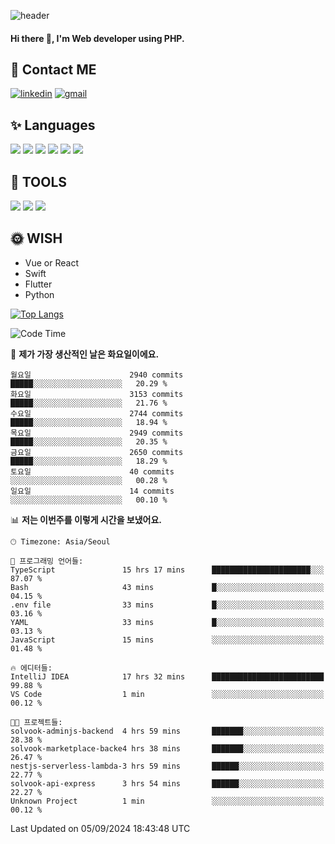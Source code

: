 ![header](https://capsule-render.vercel.app/api?type=waving&color=auto&height=300&section=header&text=Elin&fontSize=90&animation=twinkling)

#### Hi there 👋, I'm <b>Web developer</b> using PHP. ####

<!--
- 🔭 I’m currently working on Uniwill
- 🌱 I’m currently learning Vue or React or Python.
-->

<!---#### I am PHP developer --->

## 💌 Contact ME ###
[<img src='https://img.shields.io/badge/-EunjiKo-%230A66C2?style=flat-square&logo=LinkedIn&logoColor=white' alt='linkedin'>](https://www.linkedin.com/in/https://www.linkedin.com/in/eunji-ko-00a907164//)  [<img src='https://img.shields.io/badge/-einee214%40gmail.com-%23EA4335?style=flat-square&logo=Gmail&logoColor=white' alt='gmail'>](einee214@gmail.com)  


## ✨ Languages
<img src='https://img.shields.io/badge/-PHP-%23777BB4?style=for-the-badge&logo=PHP&logoColor=white'> <img src='https://img.shields.io/badge/-Laravel-%23FF2D20?style=for-the-badge&logo=Laravel&logoColor=white'> <img src='https://img.shields.io/badge/Jquery-%230769AD?style=for-the-badge&logo=Jquery&logoColor=white'> <img src='https://img.shields.io/badge/CSS3-%231572B6?style=for-the-badge&logo=CSS3&logoColor=white'> <img src='https://img.shields.io/badge/Bootstrap-%237952B3?style=for-the-badge&logo=Bootstrap&logoColor=white' > <img src='https://img.shields.io/badge/MySQL-%234479A1?style=for-the-badge&logo=MySQL&logoColor=white' >

## 🌷 TOOLS
<img src='https://img.shields.io/badge/PHPSTORM-%23000000?style=for-the-badge&logo=PhpStorm&logoColor=white' > <img src='https://img.shields.io/badge/GitLab-%23FCA121?style=for-the-badge&logo=GitLab&logoColor=white' > <img src='https://img.shields.io/badge/GitHub-%23181717?style=for-the-badge&logo=GitHub&logoColor=white'>


## 🌞 WISH
- Vue or React
- Swift
- Flutter
- Python


[![Top Langs](https://github-readme-stats.vercel.app/api/top-langs/?username=ein214&layout=compact)](https://github.com/anuraghazra/github-readme-stats)

<!--START_SECTION:waka-->
![Code Time](http://img.shields.io/badge/Code%20Time-3%2C750%20hrs%2024%20mins-blue)

📅 **제가 가장 생산적인 날은 화요일이에요.** 

```text
월요일                      2940 commits        █████░░░░░░░░░░░░░░░░░░░░   20.29 % 
화요일                      3153 commits        █████░░░░░░░░░░░░░░░░░░░░   21.76 % 
수요일                      2744 commits        █████░░░░░░░░░░░░░░░░░░░░   18.94 % 
목요일                      2949 commits        █████░░░░░░░░░░░░░░░░░░░░   20.35 % 
금요일                      2650 commits        █████░░░░░░░░░░░░░░░░░░░░   18.29 % 
토요일                      40 commits          ░░░░░░░░░░░░░░░░░░░░░░░░░   00.28 % 
일요일                      14 commits          ░░░░░░░░░░░░░░░░░░░░░░░░░   00.10 % 
```


📊 **저는 이번주를 이렇게 시간을 보냈어요.** 

```text
🕑︎ Timezone: Asia/Seoul

💬 프로그래밍 언어들: 
TypeScript               15 hrs 17 mins      ██████████████████████░░░   87.07 % 
Bash                     43 mins             █░░░░░░░░░░░░░░░░░░░░░░░░   04.15 % 
.env file                33 mins             █░░░░░░░░░░░░░░░░░░░░░░░░   03.16 % 
YAML                     33 mins             █░░░░░░░░░░░░░░░░░░░░░░░░   03.13 % 
JavaScript               15 mins             ░░░░░░░░░░░░░░░░░░░░░░░░░   01.48 % 

🔥 에디터들: 
IntelliJ IDEA            17 hrs 32 mins      █████████████████████████   99.88 % 
VS Code                  1 min               ░░░░░░░░░░░░░░░░░░░░░░░░░   00.12 % 

🐱‍💻 프로젝트들: 
solvook-adminjs-backend  4 hrs 59 mins       ███████░░░░░░░░░░░░░░░░░░   28.38 % 
solvook-marketplace-backe4 hrs 38 mins       ███████░░░░░░░░░░░░░░░░░░   26.47 % 
nestjs-serverless-lambda-3 hrs 59 mins       ██████░░░░░░░░░░░░░░░░░░░   22.77 % 
solvook-api-express      3 hrs 54 mins       ██████░░░░░░░░░░░░░░░░░░░   22.27 % 
Unknown Project          1 min               ░░░░░░░░░░░░░░░░░░░░░░░░░   00.12 % 
```


 Last Updated on 05/09/2024 18:43:48 UTC
<!--END_SECTION:waka-->

<!---![GitHub stats](https://github-readme-stats.vercel.app/api?username=ein214&show_icons=true&theme=dracula)  --->




